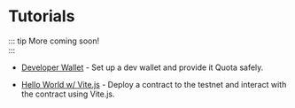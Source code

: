 # Tutorials

::: tip More coming soon!
<br>
:::

- [Developer Wallet](./dev-wallet/) - Set up a dev wallet and provide it Quota safely.

- [Hello World w/ Vite.js](./hello-world/) - Deploy a contract to the testnet and interact with the contract using Vite.js.


<!--
Welcome to the Solidity++ Lesson series. In this series of lessons we will learn to develop a complete dApp from the ground up.
- Learn the basics of the development environment.
- Learn how to deploy a smart contract to the mainnet.
Each lesson has both a video and a written guide, and both guides will show you everything you need to complete the lesson. The video guide is easier to follow, while the written guide has a lot of additional information that will help you learn Solidity++ in depth. Feel free to use either or both guides while working through the lessons.
-->

